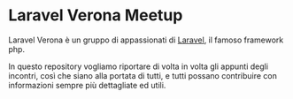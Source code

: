 # Laravel Verona Meetup

Laravel Verona è un gruppo di appassionati di [Laravel](https://github.com/laravel/framework), il famoso framework php.

In questo repository vogliamo riportare di volta in volta gli appunti degli incontri, così che siano alla portata di tutti, e tutti possano contribuire con informazioni sempre più dettagliate ed utili.